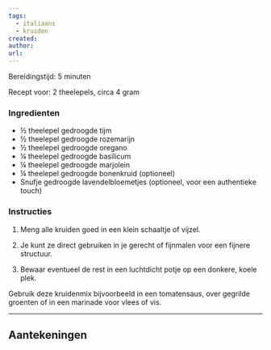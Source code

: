 ```yaml
---
tags:
  - italiaans
  - kruiden
created: 
author: 
url:
---
```

Bereidingstijd: 5 minuten

Recept voor: 2 theelepels, circa 4 gram

### Ingredienten

- ½ theelepel gedroogde tijm
- ½ theelepel gedroogde rozemarijn
- ½ theelepel gedroogde oregano
- ¼ theelepel gedroogde basilicum
- ¼ theelepel gedroogde marjolein
- ¼ theelepel gedroogde bonenkruid (optioneel)
- Snufje gedroogde lavendelbloemetjes (optioneel, voor een authentieke touch)

### Instructies

1. Meng alle kruiden goed in een klein schaaltje of vijzel.

2. Je kunt ze direct gebruiken in je gerecht of fijnmalen voor een fijnere structuur.
    
3. Bewaar eventueel de rest in een luchtdicht potje op een donkere, koele plek.

Gebruik deze kruidenmix bijvoorbeeld in een tomatensaus, over gegrilde groenten of in een marinade voor vlees of vis.

-----

## Aantekeningen
